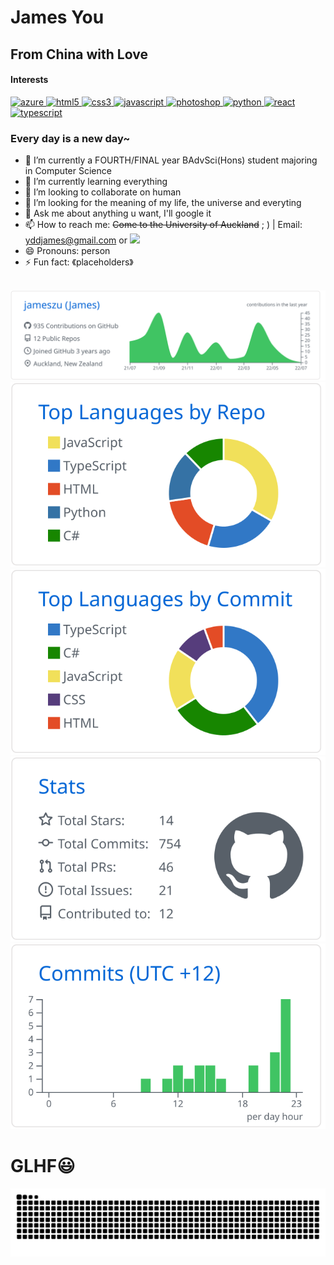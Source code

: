 # James You
## From China with Love
#### Interests
<link rel="stylesheet" href="https://cdn.jsdelivr.net/gh/devicons/devicon@v2.8.0/devicon.min.css">

<p align="left">
    <a target="_blank" href="https://dev.azure.com/msa-devops-2020-james/msa-devops-2020-james">
        <img src="https://www.vectorlogo.zone/logos/microsoft_azure/microsoft_azure-icon.svg" alt="azure" width="40" height="40"/>
    </a>
    <a target="_blank" href="https://github.com/jameszu/First-netlify">
        <img src="https://www.vectorlogo.zone/logos/w3_html5/w3_html5-icon.svg" alt="html5" width="40" height="40"/>
    </a>
    <a target="_blank" href="https://github.com/jameszu/First-netlify">
        <img src="https://cdn4.iconfinder.com/data/icons/social-media-logos-6/512/121-css3-512.png" alt="css3" width="40" height="40"/>
    </a> 
    <a target="_blank" href="https://github.com/jameszu/First-netlify">
        <img src="https://miro.medium.com/max/720/1*LjR0UrFB2a__5h1DWqzstA.png" alt="javascript" width="40" height="40"/>
    </a>
    <a target="_blank" href="https://www.adobe.com/nz/products/photoshop.html">
        <img src="https://www.photoshop.com/images/apps/photoshop.png" alt="photoshop" width="40" height="40"/>
    </a>
    <a target="_blank" href="https://github.com/jameszu/leetcode-time">
        <img src="https://upload.wikimedia.org/wikipedia/commons/thumb/c/c3/Python-logo-notext.svg/768px-Python-logo-notext.svg.png" alt="python" width="40" height="40"/> 
    </a>
    <a target="_blank" href="https://github.com/jameszu/msa-devops-2020">
        <img src="https://cdn.auth0.com/blog/react-js/react.png" alt="react" width="40" height="40"/>
    </a>
    <a target="_blank" href="https://github.com/jameszu/msa-devops-2020">
        <img src="https://upload.wikimedia.org/wikipedia/commons/thumb/4/4c/Typescript_logo_2020.svg/1200px-Typescript_logo_2020.svg.png" alt="typescript" width="40" height="40"/>
    </a>
</p>

<!-- Insert your script here and it won’t show up.
<script src="https://cdnjs.cloudflare.com/ajax/libs/animejs/3.2.1/anime.min.js"/>
 -->

<!--
**jameszu/jameszu** is a ✨ _special_ ✨ repository because its `README.md` (this file) appears on your GitHub profile.
-->

### **Every day is a new day~**
- 🔭 I’m currently a FOURTH/FINAL year BAdvSci(Hons) student majoring in Computer Science
- 🌱 I’m currently learning everything
- 👯 I’m looking to collaborate on human
- 🤔 I’m looking for the meaning of my life, the universe and everyting 
- 💬 Ask me about anything u want, I'll google it
- 📫 How to reach me: ~~Come to the University of Auckland~~ ; ) | Email: yddjames@gmail.com or <a href="https://www.linkedin.com/in/jams-you/">
    <img src="https://img.shields.io/badge/LinkedIn-%230077B5.svg?&style=flat-square&logo=linkedin&logoColor=white">
  </a>
- 😄 Pronouns: person
- ⚡ Fun fact: 《placeholders》
<br><br>


<div align="center">

[![](https://raw.githubusercontent.com/jameszu/jameszu/master/profile-summary-card-output/github/0-profile-details.svg)](https://github.com/vn7n24fzkq/github-profile-summary-cards)
[![](https://raw.githubusercontent.com/jameszu/jameszu/master/profile-summary-card-output/github/1-repos-per-language.svg)](https://github.com/vn7n24fzkq/github-profile-summary-cards) [![](https://raw.githubusercontent.com/jameszu/jameszu/master/profile-summary-card-output/github/2-most-commit-language.svg)](https://github.com/vn7n24fzkq/github-profile-summary-cards)
[![](https://raw.githubusercontent.com/jameszu/jameszu/master/profile-summary-card-output/github/3-stats.svg)](https://github.com/vn7n24fzkq/github-profile-summary-cards) [![](https://raw.githubusercontent.com/jameszu/jameszu/master/profile-summary-card-output/github/4-productive-time.svg)](https://github.com/vn7n24fzkq/github-profile-summary-cards)
</div>


# GLHF😃

![snake gif](https://github.com/jameszu/jameszu/blob/output/github-contribution-grid-snake.svg)






